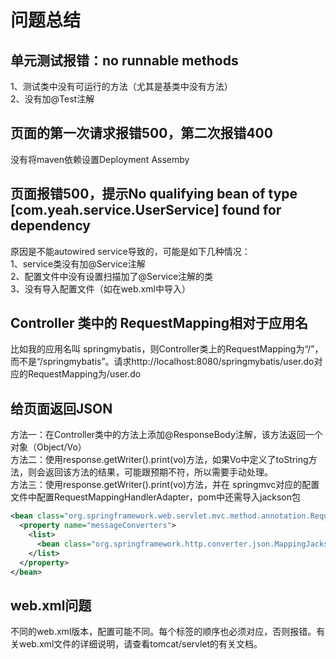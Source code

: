 # 问题总结
## 单元测试报错：no runnable methods  
1、测试类中没有可运行的方法（尤其是基类中没有方法）  
2、没有加@Test注解  
## 页面的第一次请求报错500，第二次报错400  
没有将maven依赖设置Deployment Assemby  
## 页面报错500，提示No qualifying bean of type [com.yeah.service.UserService] found for dependency  
原因是不能autowired service导致的，可能是如下几种情况：  
1、service类没有加@Service注解  
2、配置文件中没有设置扫描加了@Service注解的类  
3、没有导入配置文件（如在web.xml中导入）  
## Controller 类中的 RequestMapping相对于应用名
比如我的应用名叫 springmybatis，则Controller类上的RequestMapping为“/”，而不是“/springmybatis”。请求http://localhost:8080/springmybatis/user.do对应的RequestMapping为/user.do  
## 给页面返回JSON
方法一：在Controller类中的方法上添加@ResponseBody注解，该方法返回一个对象（Object/Vo）  
方法二：使用response.getWriter().print(vo)方法，如果Vo中定义了toString方法，则会返回该方法的结果，可能跟预期不符，所以需要手动处理。  
方法三：使用response.getWriter().print(vo)方法，并在 springmvc对应的配置文件中配置RequestMappingHandlerAdapter，pom中还需导入jackson包  
``` xml
<bean class="org.springframework.web.servlet.mvc.method.annotation.RequestMappingHandlerAdapter" p:ignoreDefaultModelOnRedirect="true" >
  <property name="messageConverters">
    <list>
      <bean class="org.springframework.http.converter.json.MappingJacksonHttpMessageConverter"/>
    </list>
  </property>
</bean>
```
## web.xml问题
不同的web.xml版本，配置可能不同。每个标签的顺序也必须对应，否则报错。有关web.xml文件的详细说明，请查看tomcat/servlet的有关文档。